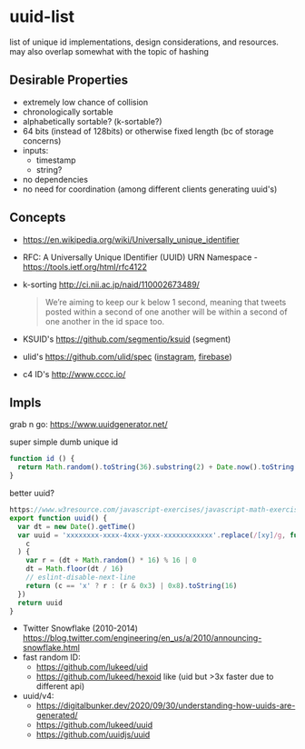 # uuid-list

list of unique id implementations, design considerations, and resources. may also overlap somewhat with the topic of hashing

## Desirable Properties

- extremely low chance of collision
- chronologically sortable
- alphabetically sortable? (k-sortable?)
- 64 bits (instead of 128bits) or otherwise fixed length (bc of storage concerns)
- inputs:
  - timestamp
  - string?
- no dependencies
- no need for coordination (among different clients generating uuid's)
  
## Concepts

- https://en.wikipedia.org/wiki/Universally_unique_identifier
- RFC: A Universally Unique IDentifier (UUID) URN Namespace - https://tools.ietf.org/html/rfc4122
- k-sorting http://ci.nii.ac.jp/naid/110002673489/

    > We’re aiming to keep our k below 1 second, meaning that tweets posted within a second of one another will be within a second of one another in the id space too.

- KSUID's https://github.com/segmentio/ksuid (segment)
- ulid's https://github.com/ulid/spec ([instagram](http://instagram-engineering.tumblr.com/post/10853187575/sharding-ids-at-instagram), [firebase](https://firebase.googleblog.com/2015/02/the-2120-ways-to-ensure-unique_68.html))
- c4 ID's http://www.cccc.io/

## Impls

grab n go: https://www.uuidgenerator.net/

super simple dumb unique id

```js
function id () {
  return Math.random().toString(36).substring(2) + Date.now().toString(36);
}
```

better uuid?

```js
https://www.w3resource.com/javascript-exercises/javascript-math-exercise-23.php
export function uuid() {
  var dt = new Date().getTime()
  var uuid = 'xxxxxxxx-xxxx-4xxx-yxxx-xxxxxxxxxxxx'.replace(/[xy]/g, function(
    c
  ) {
    var r = (dt + Math.random() * 16) % 16 | 0
    dt = Math.floor(dt / 16)
    // eslint-disable-next-line
    return (c == 'x' ? r : (r & 0x3) | 0x8).toString(16)
  })
  return uuid
}
```


- Twitter Snowflake (2010-2014) https://blog.twitter.com/engineering/en_us/a/2010/announcing-snowflake.html
- fast random ID: 
  - https://github.com/lukeed/uid
  - https://github.com/lukeed/hexoid like (uid but >3x faster due to different api)
- uuid/v4:
  - https://digitalbunker.dev/2020/09/30/understanding-how-uuids-are-generated/
  - https://github.com/lukeed/uuid
  - https://github.com/uuidjs/uuid
